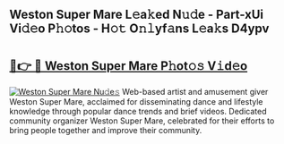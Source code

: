 ## Weston Super Mare L𝚎a𝚔ed N𝚞𝚍e - Part-xUi Vi𝚍𝚎o P𝚑𝚘tos - H𝚘𝚝 O𝚗𝚕yf𝚊ns L𝚎a𝚔s D4ypv

# <h2><a href="http://kfc6wko.oniu.top/?m=Weston+Super+Mare">🔗👉 🔴 Weston Super Mare P𝚑ot𝚘𝚜 V𝚒d𝚎o</a></h2>

[![Weston Super Mare Nu𝚍e𝚜](https://i.imgur.com/0qMVB7G.gif)](http://kfc6wko.oniu.top/?m=Weston+Super+Mare)
Web-based artist and amusement giver Weston Super Mare, acclaimed for disseminating dance and lifestyle knowledge through popular dance trends and brief videos. Dedicated community organizer Weston Super Mare, celebrated for their efforts to bring people together and improve their community.  
